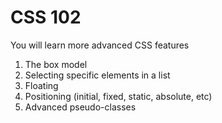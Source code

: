 # CSS 102

You will learn more advanced CSS features

1. The box model
1. Selecting specific elements in a list
1. Floating
1. Positioning (initial, fixed, static, absolute, etc)
1. Advanced pseudo-classes
